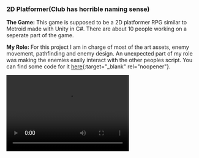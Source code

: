 ### 2D Platformer(Club has horrible naming sense)

**The Game:** This game is supposed to be a 2D platformer RPG similar to Metroid made with Unity in C#. There are about 10 people working on a seperate part of the game.

**My Role:** For this project I am in charge of most of the art assets, enemy movement, pathfinding and enemy design. An unexpected part of my role was making the enemies easily interact with the other peoples script. You can find some code for it [here](https://github.com/ParkerAllen/VariousCodeProjects){:target="_blank" rel="noopener"}.

<video src="video.mp4" width="320" height="200" controls preload></video>


